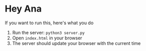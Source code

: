 # Hey Ana

If you want to run this, here's what you do

1. Run the server: `python3 server.py`
2. Open `index.html` in your browser
3. The server should update your browser with the current time
